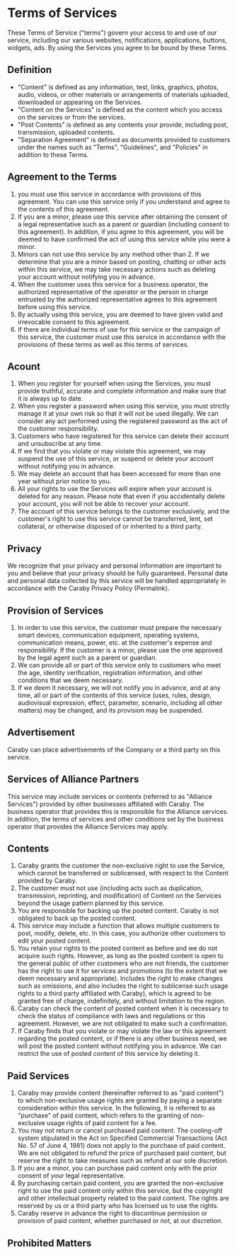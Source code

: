 # Terms of Services
These Terms of Service ("terms") govern your access to and use of our service, including our various websites, notifications, applications, buttons, widgets, ads. By using the Services you agree to be bound by these Terms.

## Definition
- "Content" is defined as any information, test, links, graphics, photos, audio, videos, or other materials or arrangements of materials uploaded, downloaded or appearing on the Services. 
- "Content on the Services" is defined as the content which you access on the services or from the services.
- "Post Contents" is defined as any contents your provide, including post, transmission, uploaded contents.
- "Separation Agreement" is defined as documents provided to customers under the names such as "Terms", "Guidelines", and "Policies" in addition to these Terms.

## Agreement to the Terms
1. you must use this service in accordance with provisions of this agreement. You can use this service only if you understand and agree to the contents of this agreement.
2. If you are a minor, please use this service after obtaining the consent of a legal representative such as a parent or guardian (including consent to this agreement). In addition, if you agree to this agreement, you will be deemed to have confirmed the act of using this service while you were a minor.
3. Minors can not use this service by any method other than 2. If we determine that you are a minor based on posting, chatting or other acts within this service, we may take necessary actions such as deleting your account without notifying you in advance.
4. When the customer uses this service for a business operator, the authorized representative of the operator or the person in charge entrusted by the authorized representative agrees to this agreement before using this service.
5. By actually using this service, you are deemed to have given valid and irrevocable consent to this agreement.
6. If there are individual terms of use for this service or the campaign of this service, the customer must use this service in accordance with the provisions of these terms as well as this terms of services.

## Acount
1. When you register for yourself when using the Services, you must provide truthful, accurate and complete information and make sure that it is always up to date.
2. When you register a password when using this service, you must strictly manage it at your own risk so that it will not be used illegally. We can consider any act performed using the registered password as the act of the customer responsibility.
3. Customers who have registered for this service can delete their account and unsubscribe at any time.
4. If we find that you violate or may violate this agreement, we may suspend the use of this service, or suspend or delete your account without notifying you in advance.
5. We may delete an account that has been accessed for more than one year without prior notice to you.
6. All your rights to use the Services will expire when your account is deleted for any reason. Please note that even if you accidentally delete your account, you will not be able to recover your account.
7. The account of this service belongs to the customer exclusively, and the customer's right to use this service cannot be transferred, lent, set collateral, or otherwise disposed of or inherited to a third party.

## Privacy
We recognize that your privacy and personal information are important to you and believe that your privacy should be fully guaranteed. Personal data and personal data collected by this service will be handled appropriately in accordance with the Caraby Privacy Policy (Permalink).

## Provision of Services
1. In order to use this service, the customer must prepare the necessary smart devices, communication equipment, operating systems, communication means, power, etc. at the customer's expense and responsibility. If the customer is a minor, please use the one approved by the legal agent such as a parent or guardian.
2. We can provide all or part of this service only to customers who meet the age, identity verification, registration information, and other conditions that we deem necessary.
3. If we deem it necessary, we will not notify you in advance, and at any time, all or part of the contents of this service (uses, rules, design, audiovisual expression, effect, parameter, scenario, including all other matters) may be changed, and its provision may be suspended.

## Advertisement
Caraby can place advertisements of the Company or a third party on this service.

## Services of Alliance Partners
This service may include services or contents (referred to as "Alliance Services") provided by other businesses affiliated with Caraby. The business operator that provides this is responsible for the Alliance services. In addition, the terms of services and other conditions set by the business operator that provides the Alliance Services may apply.

## Contents
1. Caraby grants the customer the non-exclusive right to use the Service, which cannot be transferred or sublicensed, with respect to the Content provided by Caraby.
2. The customer must not use (including acts such as duplication, transmission, reprinting, and modification) of Content on the Services beyond the usage pattern planned by this service.
3. You are responsible for backing up the posted content. Caraby is not obligated to back up the posted content.
4. This service may include a function that allows multiple customers to post, modify, delete, etc. In this case, you authorize other customers to edit your posted content.
5. You retain your rights to the posted content as before and we do not acquire such rights. However, as long as the posted content is open to the general public of other customers who are not friends, the customer has the right to use it for services and promotions (to the extent that we deem necessary and appropriate). Includes the right to make changes such as omissions, and also includes the right to sublicense such usage rights to a third party affiliated with Caraby), which is agreed to be granted free of charge, indefinitely, and without limitation to the region.
6. Caraby can check the content of posted content when it is necessary to check the status of compliance with laws and regulations or this agreement. However, we are not obligated to make such a confirmation.
7. If Caraby finds that you violate or may violate the law or this agreement regarding the posted content, or if there is any other business need, we will post the posted content without notifying you in advance. We can restrict the use of posted content of this service by deleting it.

## Paid Services
1. Caraby may provide content (hereinafter referred to as "paid content") to which non-exclusive usage rights are granted by paying a separate consideration within this service. In the following, it is referred to as "purchase" of paid content, which refers to the granting of non-exclusive usage rights of paid content for a fee.
2. You may not return or cancel purchased paid content. The cooling-off system stipulated in the Act on Specified Commercial Transactions (Act No. 57 of June 4, 1981) does not apply to the purchase of paid content. We are not obligated to refund the price of purchased paid content, but reserve the right to take measures such as refund at our sole discretion.
3. If you are a minor, you can purchase paid content only with the prior consent of your legal representative.
4. By purchasing certain paid content, you are granted the non-exclusive right to use the paid content only within this service, but the copyright and other intellectual property related to the paid content. The rights are reserved by us or a third party who has licensed us to use the rights.
5. Caraby reserve in advance the right to discontinue permission or provision of paid content, whether purchased or not, at our discretion.

## Prohibited Matters
